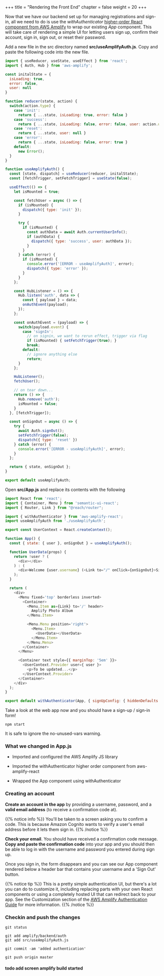 +++
title = "Rendering the Front End"
chapter = false
weight = 20
+++

Now that we have our backend set up for managing registrations and sign-in, all we need to do is use the _withAuthenticator_ [higher-order React component from AWS Amplify](https://aws-amplify.github.io/amplify-js/media/authentication_guide.html#using-components-in-react) to wrap our existing _App_ component. This will take care of rendering a simple UI for letting users sign up, confirm their account, sign in, sign out, or reset their password.

Add a new file in the src directory named **src/useAmplifyAuth.js**. Copy and paste the following code into the new file.

```js
import { useReducer, useState, useEffect } from 'react';
import { Auth, Hub } from 'aws-amplify';

const initalState = {
  isLoading: true,
  error: false,
  user: null
}

function reducer(state, action) {
  switch(action.type) {
    case 'init':
      return { ...state, isLoading: true, error: false }
    case 'success':
      return { ...state, isLoading: false, error: false, user: action.user }
    case 'reset':
      return { ...state, user: null }
    case 'error':
      return { ...state, isLoading: false, error: true }
    default:
      new Error();
  }
}

function useAmplifyAuth() {
  const [state, dispatch] = useReducer(reducer, initalState);
  const [fetchTrigger, setFetchTrigger] = useState(false);

  useEffect(() => {
    let isMounted = true;

    const fetchUser = async () => {
      if (isMounted) {
        dispatch({ type: 'init' });
      }

      try {
        if (isMounted) {
          const authData = await Auth.currentUserInfo();
          if (authData) {
            dispatch({ type: 'success', user: authData });
          }
        }
      } catch (error) {
        if (isMounted) {
          console.error('[ERROR - useAmplifyAuth]', error);
          dispatch({ type: 'error' });
        }
      }
    };

    const HubListener = () => {
      Hub.listen('auth', data => {
        const { payload } = data;
        onAuthEvent(payload);
      });
    };

    const onAuthEvent = (payload) => {
      switch(payload.event) {
        case 'signIn':
          // on signin, we want to rerun effect, trigger via flag
          if (isMounted) { setFetchTrigger(true); }
          break;
        default:
          // ignore anything else
          return;
      }
    };

    HubListener();
    fetchUser();

    // on tear down...
    return () => {
      Hub.remove('auth');
      isMounted = false;
    }
  }, [fetchTrigger]);

  const onSignOut = async () => {
    try {
      await Auth.signOut();
      setFetchTrigger(false);
      dispatch({ type: 'reset' })
    } catch (error) {
      console.error('[ERROR - useAmplifyAuth]', error);
    }
  };

  return { state, onSignOut };
}

export default useAmplifyAuth;
```

Open **src/App.js** and replace its contents with the following

```js
import React from 'react';
import { Container, Menu } from 'semantic-ui-react';
import { Router, Link } from "@reach/router";

import { withAuthenticator } from 'aws-amplify-react';
import useAmplifyAuth from './useAmplifyAuth';

export const UserContext = React.createContext();

function App() {
  const { state: { user }, onSignOut } = useAmplifyAuth();

  function UserData(props) {
    return !user ? (
      <div></div>
    ) : (
      <div>Welcome {user.username} (<Link to="/" onClick={onSignOut}>Sign Out</Link>)</div>
    );
  }

  return (
    <div>
      <Menu fixed='top' borderless inverted>
        <Container>
          <Menu.Item as={Link} to='/' header>
            Amplify Photo Album
          </Menu.Item>

          <Menu.Menu position='right'>
            <Menu.Item>
              <UserData></UserData>
            </Menu.Item>
          </Menu.Menu>
        </Container>
      </Menu>

      <Container text style={{ marginTop: '5em' }}>
        <UserContext.Provider user={ user }>
          <p>To be updated...</p>
        </UserContext.Provider>
      </Container>    
    </div>
  );
}

export default withAuthenticator(App, { signUpConfig: { hiddenDefaults: ['phone_number'] } });
```

Take a look at the web app now and you should have a sign-up / sign-in form!

```
npm start
```

It is safe to ignore the no-unused-vars warning.


### What we changed in App.js

- Imported and configured the AWS Amplify JS library

- Imported the withAuthenticator higher order component from aws-amplify-react

- Wrapped the App component using withAuthenticator

### Creating an account

**Create an account in the app** by providing a username, password, and a **valid email address** (to receive a confirmation code at).

{{% notice info %}}
You'll be taken to a screen asking you to confirm a code. This is because Amazon Cognito wants to verify a user's email address before it lets them sign in. 
{{% /notice %}}

**Check your email**. You should have received a confirmation code message. **Copy and paste the confirmation code** into your app and you should then be able to log in with the username and password you entered during sign up. 

Once you sign in, the form disappears and you can see our App component rendered below a header bar that contains your username and a 'Sign Out' button.

{{% notice tip %}}
This is a pretty simple authentication UI, but there's a lot you can do to customize it, including replacing parts with your own React components or using a completely hosted UI that can redirect back to your app. See the Customization section of the [AWS Amplify Authentication Guide](https://aws.github.io/aws-amplify/media/authentication_guide#customization) for more information.
{{% /notice %}}

### Checkin and push the changes

```
git status
```

```
git add amplify/backend/auth
git add src/useAmplifyAuth.js
```

```
git commit -am 'added authentication'
```

```
git push origin master
```

#### todo add screen amplify build started